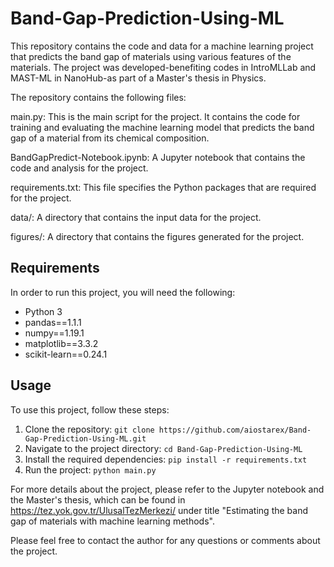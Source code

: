 # Band-Gap-Prediction-Using-ML

This repository contains the code and data for a machine learning project that predicts the band gap of materials using various features of the materials. The project was developed-benefiting codes in IntroMLLab and MAST-ML in NanoHub-as part of a Master's thesis in Physics.

The repository contains the following files:

main.py: This is the main script for the project. It contains the code for training and evaluating the machine learning model that predicts the band gap of a material from its chemical composition.

BandGapPredict-Notebook.ipynb: A Jupyter notebook that contains the code and analysis for the project.

requirements.txt: This file specifies the Python packages that are required for the project.

data/: A directory that contains the input data for the project.

figures/: A directory that contains the figures generated for the project.

## Requirements

In order to run this project, you will need the following:

- Python 3
- pandas==1.1.1
- numpy==1.19.1
- matplotlib==3.3.2
- scikit-learn==0.24.1

## Usage

To use this project, follow these steps:

1. Clone the repository: `git clone https://github.com/aiostarex/Band-Gap-Prediction-Using-ML.git`
2. Navigate to the project directory: `cd Band-Gap-Prediction-Using-ML`
3. Install the required dependencies: `pip install -r requirements.txt`
4. Run the project: `python main.py`


For more details about the project, please refer to the Jupyter notebook and the Master's thesis, which can be found in https://tez.yok.gov.tr/UlusalTezMerkezi/ under title "Estimating the band gap of materials with machine learning methods".

Please feel free to contact the author for any questions or comments about the project.
